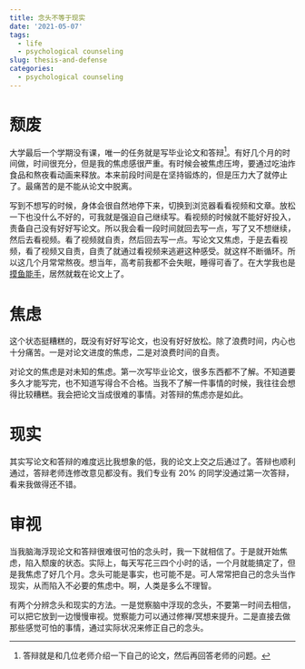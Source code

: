 ```yaml
---
title: 念头不等于现实
date: '2021-05-07'
tags:
  - life
  - psychological counseling
slug: thesis-and-defense
categories:
  - psychological counseling
---
```


<!--more-->

# 颓废

大学最后一个学期没有课，唯一的任务就是写毕业论文和答辩[^bian]。有好几个月的时间做，时间很充分，但是我的焦虑感很严重。有时候会被焦虑压垮，要通过吃油炸食品和熬夜看动画来释放。本来前段时间是在坚持锻炼的，但是压力大了就停止了。最痛苦的是不能从论文中脱离。

写到不想写的时候，身体会很自然地停下来，切换到浏览器看看视频和文章。放松一下也没什么不好的，可我就是强迫自己继续写。看视频的时候就不能好好投入，责备自己没有好好写论文。所以我会看一段时间就回去写一点，写了又不想继续，然后去看视频。看了视频就自责，然后回去写一点。写论文又焦虑，于是去看视频，看了视频又自责，自责了就通过看视频来逃避这种感受。就这样不断循环。所以这几个月常常熬夜。想当年，高考前我都不会失眠，睡得可香了。在大学我也是[摸鱼能手](/zh-cn/post/2020/11/28/nobody-in-university/)，居然就栽在论文上了。

[^bian]: 答辩就是和几位老师介绍一下自己的论文，然后再回答老师的问题。

# 焦虑

这个状态挺糟糕的，既没有好好写论文，也没有好好放松。除了浪费时间，内心也十分痛苦。一是对论文进度的焦虑，二是对浪费时间的自责。

对论文的焦虑是对未知的焦虑。第一次写毕业论文，很多东西都不了解。不知道要多久才能写完，也不知道写得合不合格。当我不了解一件事情的时候，我往往会想得比较糟糕。我会把论文当成很难的事情。对答辩的焦虑亦是如此。

# 现实

其实写论文和答辩的难度远比我想象的低，我的论文上交之后通过了。答辩也顺利通过，答辩老师连修改意见都没有。我们专业有 20% 的同学没通过第一次答辩，看来我做得还不错。

# 审视

当我脑海浮现论文和答辩很难很可怕的念头时，我一下就相信了。于是就开始焦虑，陷入颓废的状态。实际上，每天写花三四个小时的话，一个月就能搞定了，但是我焦虑了好几个月。念头可能是事实，也可能不是。可人常常把自己的念头当作现实，从而陷入不必要的焦虑中。啊，人类是多么不理智。

有两个分辨念头和现实的方法。一是觉察脑中浮现的念头，不要第一时间去相信，可以把它放到一边慢慢审视。觉察能力可以通过修禅/冥想来提升。二是直接去做那些感觉可怕的事情，通过实际状况来修正自己的念头。
